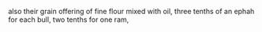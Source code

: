 also their grain offering of fine flour mixed with oil, three tenths of an ephah for each bull, two tenths for one ram,

